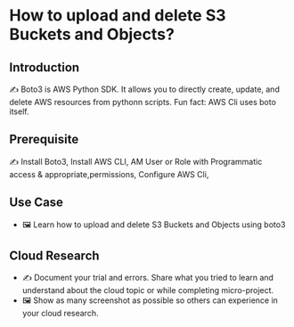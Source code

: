 # How to upload and delete S3 Buckets and Objects?

## Introduction

✍️ Boto3 is AWS Python SDK. It allows you to directly create, update, and delete AWS resources from pythonn scripts. Fun fact: AWS Cli uses boto itself. 

## Prerequisite

✍️ Install Boto3,
Install AWS CLI,
AM User or Role with Programmatic access & appropriate,permissions,
Configure AWS Cli,

## Use Case

- 🖼️ Learn how to upload and delete S3 Buckets and Objects using boto3

## Cloud Research

- ✍️ Document your trial and errors. Share what you tried to learn and understand about the cloud topic or while completing micro-project.
- 🖼️ Show as many screenshot as possible so others can experience in your cloud research.